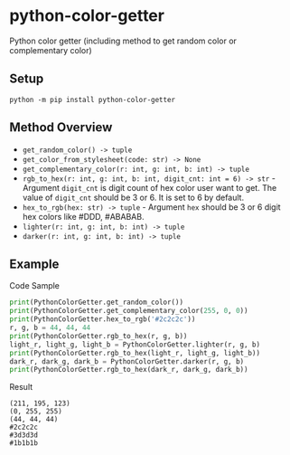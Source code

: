 # python-color-getter
Python color getter (including method to get random color or complementary color)

## Setup
`python -m pip install python-color-getter`

## Method Overview
* ```get_random_color() -> tuple```
* ```get_color_from_stylesheet(code: str) -> None```
* ```get_complementary_color(r: int, g: int, b: int) -> tuple```
* ```rgb_to_hex(r: int, g: int, b: int, digit_cnt: int = 6) -> str``` - Argument ```digit_cnt``` is digit count of hex color user want to get.  The value of ```digit_cnt``` should be 3 or 6. It is set to 6 by default.
* ```hex_to_rgb(hex: str) -> tuple``` - Argument ```hex``` should be 3 or 6 digit hex colors like #DDD, #ABABAB.
* ```lighter(r: int, g: int, b: int) -> tuple```
* ```darker(r: int, g: int, b: int) -> tuple```

## Example
Code Sample
```python
print(PythonColorGetter.get_random_color())
print(PythonColorGetter.get_complementary_color(255, 0, 0))
print(PythonColorGetter.hex_to_rgb('#2c2c2c'))
r, g, b = 44, 44, 44
print(PythonColorGetter.rgb_to_hex(r, g, b))
light_r, light_g, light_b = PythonColorGetter.lighter(r, g, b)
print(PythonColorGetter.rgb_to_hex(light_r, light_g, light_b))
dark_r, dark_g, dark_b = PythonColorGetter.darker(r, g, b)
print(PythonColorGetter.rgb_to_hex(dark_r, dark_g, dark_b))
```

Result
```
(211, 195, 123)
(0, 255, 255)
(44, 44, 44)
#2c2c2c
#3d3d3d
#1b1b1b
```
